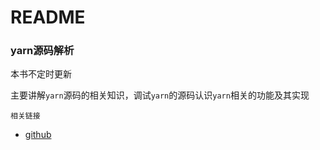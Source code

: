# README

### yarn源码解析

本书不定时更新

主要讲解`yarn`源码的相关知识，调试`yarn`的源码认识`yarn`相关的功能及其实现

`相关链接`

* [github](https://github.com/2239559319/yarn-principle-analysis)
